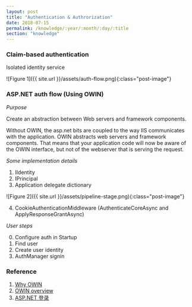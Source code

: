 ```yaml
---
layout: post
title: "Authentication & Authrorization"
date: 2018-07-15
permalink: /knowledge/:year/:month/:day/:title
section: "knowledge"
---
```


### Claim-based authentication
Isolated identity service

![Figure 1]({{ site.url }}/assets/auth-flow.png){:class="post-image"}

### ASP.NET auth flow (Using OWIN)

*Purpose*

Create an abstraction between Web servers and framework components.

Without OWIN, the asp.net bits are coupled to the way IIS communicates with the application. OWIN abstracts web servers and framework components. That means that your application code will now be aware of the OWIN interface, but not of the webserver that is serving the request.

*Some implementation details*
1. IIdentity
2. IPrincipal
3. Application delegate dictionary

![Figure 2]({{ site.url }}/assets/pipeline-stage.png){:class="post-image"}

4. CookieAuthenticationMiddleware (AuthenticateCoreAsync and ApplyResponseGrantAsync)

*User steps*

0. Configure auth in Startup
1. Find user
2. Create user identity
3. AuthManager signin

### Reference
1. [Why OWIN](https://stackoverflow.com/questions/21308585/when-should-i-use-owin-katana)
2. [OWIN overview](https://docs.microsoft.com/en-us/aspnet/aspnet/overview/owin-and-katana/an-overview-of-project-katana)
3. [ASP.NET 登录](http://www.cnblogs.com/jesse2013/p/aspnet-identity-claims-based-authentication-and-owin.html)